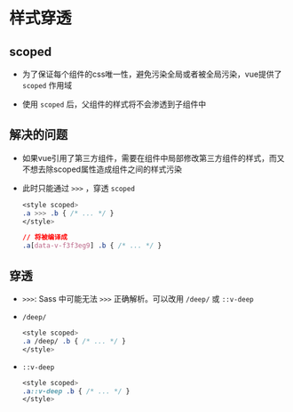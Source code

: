 # 样式穿透

## scoped

+ 为了保证每个组件的css唯一性，避免污染全局或者被全局污染，vue提供了 `scoped` 作用域

+ 使用 `scoped` 后，父组件的样式将不会渗透到子组件中

## 解决的问题

+ 如果vue引用了第三方组件，需要在组件中局部修改第三方组件的样式，而又不想去除scoped属性造成组件之间的样式污染

+ 此时只能通过 `>>>` ，穿透 `scoped`

  ```css
  <style scoped>
  .a >>> .b { /* ... */ }
  </style>

  // 将被编译成
  .a[data-v-f3f3eg9] .b { /* ... */ }
  ```

## 穿透

+ `>>>`: Sass 中可能无法 `>>>` 正确解析。可以改用 `/deep/` 或 `::v-deep`

+ `/deep/`

  ```css
  <style scoped>
  .a /deep/ .b { /* ... */ }
  </style>
  ```

+ `::v-deep`

  ```css
  <style scoped>
  .a::v-deep .b { /* ... */ }
  </style>
  ```
